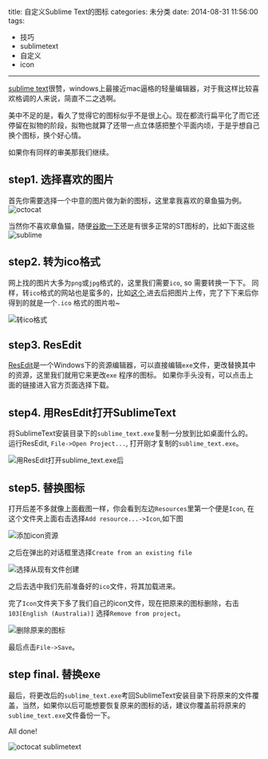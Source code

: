title: 自定义Sublime Text的图标
categories: 未分类
date: 2014-08-31 11:56:00
tags:
- 技巧
- sublimetext
- 自定义
- icon
---

[sublime text](http://www.sublimetext.com/3)很赞，windows上最接近mac逼格的轻量编辑器，对于我这样比较喜欢格调的人来说，简直不二之选啊。


美中不足的是，看久了觉得它的图标似乎不是很上心。现在都流行扁平化了而它还停留在拟物的阶段，拟物也就算了还带一点立体感把整个平面内顷，于是乎想自己换个图标，换个好心情。

如果你有同样的审美那我们继续。

<!-- more -->

step1. 选择喜欢的图片
---

首先你需要选择一个中意的图片做为新的图标，这里拿我喜欢的章鱼猫为例。
![octocat](/asset/posts/2014-08-31-how-to-customize-sublime-icon/octocat.png)

当然你不喜欢章鱼猫，随便[谷歌一下](https://www.google.com/search?q=octocat+icon&newwindow=1&safe=off&tbm=isch&imgil=wqxX4jp591NZZM%253A%253Beb8wapPIz1AUTM%253Bhttps%25253A%25252F%25252Fsupport.wombat.co%25252Fhc%25252Fen-us%25252Farticles%25252F202245250-Shipstation-Integration-&source=iu&fir=wqxX4jp591NZZM%253A%252Ceb8wapPIz1AUTM%252C_&usg=__2FX1-Ux3h7wdDssc2u6t_4Ba7Nc%3D&sa=X&ei=EJ8CVI32HNjd8AXYp4KIAw&ved=0CCsQ9QEwBQ&biw=1366&bih=683#newwindow=1&q=sublime+text+icon&safe=off&tbm=isch&facrc=_&imgdii=_&imgrc=NPM_JHMY3bmkdM%253A%3BavC4jPKJkwSy8M%3Bhttp%253A%252F%252Fwww.jonathanfontes.pt%252Fassets%252Fimg%252Flogo-sublime-3.png%3Bhttp%253A%252F%252Fwww.jonathanfontes.pt%252F%3B512%3B512)还是有很多正常的ST图标的，比如下面这些
![sublime](/asset/posts/2014-08-31-how-to-customize-sublime-icon/sublime.png)

step2. 转为ico格式
---

网上找的图片大多为`png`或`jpg`格式的，这里我们需要`ico`, so 需要转换一下下。
同样，转`ico`格式的网站也是蛮多的，比如[这个](http://www.convertico.com/),进去后把图片上传，完了下下来后你得到的就是一个`.ico` 格式的图片啦~

![转ico格式](/asset/posts/2014-08-31-how-to-customize-sublime-icon/convert_icon.png)

step3. ResEdit
---

[ResEdit](http://www.resedit.net/)是一个Windows下的资源编辑器，可以直接编辑`exe`文件，更改替换其中的资源，这里我们就用它来更改`exe` 程序的图标。
如果你手头没有，可以点击上面的链接进入官方页面选择下载。

step4. 用ResEdit打开SublimeText
---

将SublimeText安装目录下的`sublime_text.exe`复制一分放到比如桌面什么的。
运行ResEdit, `File->Open Project...`, 打开刚才复制的`sublime_text.exe`。

![用ResEdit打开sublime_text.exe后](/asset/posts/2014-08-31-how-to-customize-sublime-icon/openned.png)

step5. 替换图标
---

打开后差不多就像上面截图一样，你会看到左边`Resources`里第一个便是`Icon`, 在这个文件夹上面右击选择`Add resource...->Icon`,如下图

![添加icon资源](/asset/posts/2014-08-31-how-to-customize-sublime-icon/add_resource.png)

之后在弹出的对话框里选择`Create from an existing file`

![选择从现有文件创建](/asset/posts/2014-08-31-how-to-customize-sublime-icon/choose_type.png)

之后去选中我们先前准备好的`ico`文件，将其加载进来。

完了`Icon`文件夹下多了我们自己的icon文件，现在把原来的图标删除，右击`103[English (Australia)]` 选择`Remove from project`。

![删除原来的图标](/asset/posts/2014-08-31-how-to-customize-sublime-icon/remove.png)


最后点击`File->Save`。

step final. 替换exe
---

最后，将更改后的`sublime_text.exe`考回SublimeText安装目录下将原来的文件覆盖，当然，如果你以后可能想要恢复原来的图标的话，建议你覆盖前将原来的`sublime_text.exe`文件备份一下。

All done!

![octocat sublimetext](/asset/posts/2014-08-31-how-to-customize-sublime-icon/final.png)








